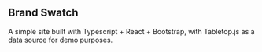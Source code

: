 ## Brand Swatch

A simple site built with Typescript + React + Bootstrap, with Tabletop.js as a data source for demo purposes.